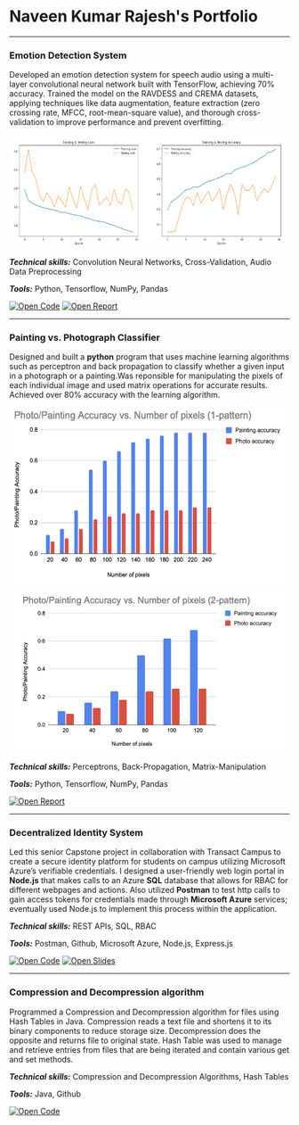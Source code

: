 #  Naveen Kumar Rajesh's Portfolio

---

### Emotion Detection System

Developed an emotion detection system for speech audio using a multi-layer convolutional neural network built with TensorFlow, achieving 70% accuracy. Trained the model on the RAVDESS and CREMA datasets, applying techniques like data augmentation, feature extraction (zero crossing rate, MFCC, root-mean-square value), and thorough cross-validation to improve performance and prevent overfitting.

<img src="assets/images/eds_metrics.png?raw=true"/>

***Technical skills:*** Convolution Neural Networks, Cross-Validation, Audio Data Preprocessing

***Tools:*** Python, Tensorflow, NumPy, Pandas

[![Open Code](https://img.shields.io/badge/Jupyter-Open_Files-red?logo=Jupyter)](https://github.com/Messinavu10/Emotion-Detection-System)
[![Open Report](https://img.shields.io/badge/PDF-View_Report-red?logo=MicrosoftWord)](pdf/eds_report.pdf)

---

### Painting vs. Photograph Classifier

Designed and built a **python** program that uses machine learning algorithms such as perceptron and back propagation to classify whether a given input in a photograph or a painting.Was reponsible for manipulating the pixels of each individual image and used matrix operations for accurate results. Achieved over 80% accuracy with the learning algorithm.

<img src="assets/images/1pattern.png?raw=true"/>
<img src="assets/images/2pattern.png?raw=true"/>

***Technical skills:*** Perceptrons, Back-Propagation, Matrix-Manipulation

***Tools:*** Python, Tensorflow, NumPy, Pandas

[![Open Report](https://img.shields.io/badge/PDF-View_Report-red?logo=MicrosoftWord)](pdf/painting_photo.pdf)

---

### Decentralized Identity System

Led this senior Capstone project in collaboration with Transact Campus to create a secure identity platform for students on campus utilizing Microsoft Azure’s verifiable credentials.
I designed a user-friendly web login portal in **Node.js** that makes calls to an Azure **SQL** database that allows for RBAC for different webpages and actions. Also utilized **Postman** to test http calls to gain access tokens for credentials made through **Microsoft Azure** services; eventually used Node.js to implement this process within the application.

***Technical skills:*** REST APIs, SQL, RBAC

***Tools:*** Postman, Github, Microsoft Azure, Node.js, Express.js

[![Open Code](https://img.shields.io/badge/Jupyter-Open_Files-red?logo=Jupyter)](https://github.com/Messinavu10/usd-capstone-transact)
[![Open Slides](https://img.shields.io/badge/PPT-View_Slides-red?logo=microsoftpowerpoint)](powerpoint/dis_pp.pptx)

---

### Compression and Decompression algorithm

Programmed a Compression and Decompression algorithm for files using Hash Tables in Java. Compression reads a text file and shortens it to its binary components to reduce storage size.
Decompression does the opposite and returns file to original state. Hash Table was used to manage and retrieve entries from files that are being iterated and contain various get and set methods.

***Technical skills:*** Compression and Decompression Algorithms, Hash Tables

***Tools:*** Java, Github

[![Open Code](https://img.shields.io/badge/Jupyter-Open_Files-red?logo=Jupyter)](https://github.com/Messinavu10/Compression-and-Decompression)